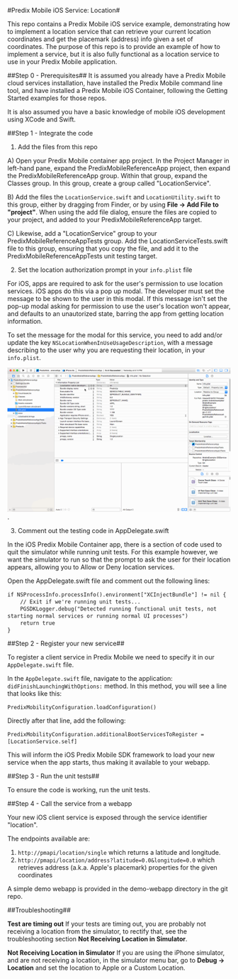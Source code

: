 #Predix Mobile iOS Service: Location#

This repo contains a Predix Mobile iOS service example, demonstrating how to implement a location service that can retrieve your current location coordinates and get the placemark (address) info given a set of coordinates.  The purpose of this repo is to provide an example of how to implement a service, but it is also fully functional as a location service to use in your Predix Mobile application.

##Step 0 - Prerequisites##
It is assumed you already have a Predix Mobile cloud services installation, have installed the Predix Mobile command line tool, and have installed a Predix Mobile iOS Container, following the Getting Started examples for those repos.

It is also assumed you have a basic knowledge of mobile iOS development using XCode and Swift.

##Step 1 - Integrate the code

1. Add the files from this repo
  
  A) Open your Predix Mobile container app project. In the Project Manager in left-hand pane, expand the PredixMobileReferenceApp project, then expand the PredixMobileReferenceApp group. Within that group, expand the Classes group. In this group, create a group called "LocationService".
  
  B) Add the files the `LocationService.swift` and `LocationUtility.swift` to this group, either by dragging from Finder, or by using **File -> Add File to "project"**. When using the add file dialog, ensure the files are copied to your project, and added to your PredixMobileReferenceApp target.
  
  C) Likewise, add a "LocationService" group to your PredixMobileReferenceAppTests group. Add the LocationServiceTests.swift file to this group, ensuring that you copy the file, and add it to the PredixMobileReferenceAppTests unit testing target.

2. Set the location authorization prompt in your `info.plist` file

  For iOS, apps are required to ask for the user's permission to use location services.  iOS apps do this via a pop up modal. The developer must set the message to be shown to the user in this modal. If this message isn't set the pop-up modal asking for permission to use the user's location won't appear, and defaults to an unautorized state, barring the app from getting location information.
  
  To set the message for the modal for this service, you need to add and/or update the key `NSLocationWhenInUseUsageDescription`, with a message describing to the user why you are requesting their location, in your `info.plist`.
  
  ![AddLocationKey.gif](resources/75B6B38EFF0DB9A851B60D2C36B8AED7.gif).
  
3. Comment out the testing code in AppDelegate.swift

  In the iOS Predix Mobile Container app, there is a section of code used to quit the simulator while running unit tests.  For this example however, we want the simulator to run so that the prompt to ask the user for their location appears, allowing you to Allow or Deny location services.
  
  Open the AppDelegate.swift file and comment out the following lines: 
  
  ```
  if NSProcessInfo.processInfo().environment["XCInjectBundle"] != nil {
      // Exit if we're running unit tests...
      PGSDKLogger.debug("Detected running functional unit tests, not starting normal services or running normal UI processes")
      return true
  }
  ```

##Step 2 - Register your new service##

To register a client service in Predix Mobile we need to specify it in our `AppDelegate.swift` file.

In the `AppDelegate.swift` file, navigate to the application: `didFinishLaunchingWithOptions:` method. In this method, you will see a line that looks like this:

```
PredixMobilityConfiguration.loadConfiguration()
```

Directly after that line, add the following:

```
PredixMobilityConfiguration.additionalBootServicesToRegister = [LocationService.self]
```

This will inform the iOS Predix Mobile SDK framework to load your new service when the app starts, thus making it available to your webapp.

##Step 3 - Run the unit tests##

  To ensure the code is working, run the unit tests.

##Step 4 - Call the service from a webapp

Your new iOS client service is exposed through the service identifier "location".

The endpoints available are:

1. `http://pmapi/location/single` which returns a latitude and longitude.
2. `http://pmapi/location/address?latitude=0.0&longitude=0.0` which retrieves address (a.k.a. Apple's placemark) properties for the given coordinates

A simple demo webapp is provided in the demo-webapp directory in the git repo.


##Troubleshooting##

**Test are timing out**
If your tests are timing out, you are probably not receiving a location from the simulator, to rectify that, see the troubleshooting section **Not Receiving Location in Simulator**.

**Not Receiving Location in Simulator**
If you are using the iPhone simulator, and are not receiving a location, in the simulator menu bar, go to **Debug -> Location** and set the location to Apple or a Custom Location.